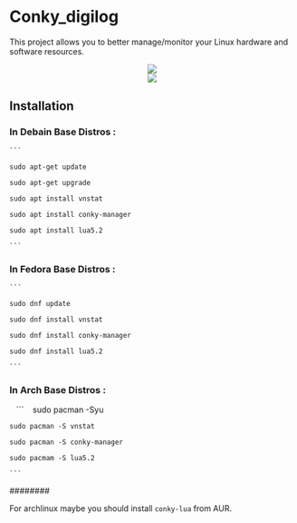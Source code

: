 #  Conky_digilog <br/>
This project allows you to better manage/monitor your Linux hardware and software resources.
<div align="center"><a href=""><img src="http://s8.picofile.com/file/8352588468/Screenshot_from_2019_02_17_22_56_04.png"></a></div>
<div align="center"><a href=""><img src="http://s9.picofile.com/file/8352585384/coccccc.gif"></a></div>

## Installation

###  In Debain Base Distros :
	```
	
    sudo apt-get update 
 
    sudo apt-get upgrade

    sudo apt install vnstat 

    sudo apt install conky-manager
    
    sudo apt install lua5.2
    
 	```
### In Fedora Base Distros :
	```
	
    sudo dnf update

    sudo dnf install vnstat

    sudo dnf install conky-manager
    
    sudo dnf install lua5.2
    
	```
### In Arch Base Distros :
    ```
    sudo pacman -Syu

    sudo pacman -S vnstat

    sudo pacman -S conky-manager
    
    sudo pacmam -S lua5.2
    
 	```
########

 For archlinux maybe you should install `conky-lua` from AUR. 
